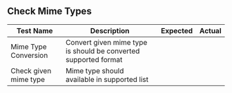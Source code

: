 ## Check Mime Types

| Test Name              | Description                                                     | Expected | Actual |
|------------------------|-----------------------------------------------------------------|----------|--------|
| Mime Type Conversion   | Convert given mime type is should be converted supported format |          |        |
| Check given mime type  | Mime type should available in supported list                    |          |        |
